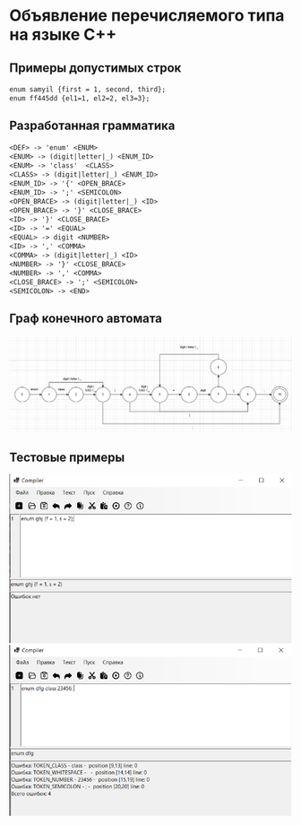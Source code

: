 # Объявление перечисляемого типа на языке C++
## Примеры допустимых строк
```
enum samyil {first = 1, second, third};
enum ff445dd {el1=1, el2=2, el3=3};
```
## Разработанная грамматика
```
<DEF> -> 'enum' <ENUM>
<ENUM> -> (digit|letter|_) <ENUM_ID>
<ENUM> -> 'class'  <CLASS>
<CLASS> -> (digit|letter|_) <ENUM_ID>
<ENUM_ID> -> '{' <OPEN_BRACE>
<ENUM_ID> -> ';' <SEMICOLON>
<OPEN_BRACE> -> (digit|letter|_) <ID>
<OPEN_BRACE> -> '}' <CLOSE_BRACE>
<ID> -> '}' <CLOSE_BRACE>
<ID> -> '=' <EQUAL>
<EQUAL> -> digit <NUMBER>
<ID> -> ',' <COMMA>
<COMMA> -> (digit|letter|_) <ID>
<NUMBER> -> '}' <CLOSE_BRACE>
<NUMBER> -> ',' <COMMA> 
<CLOSE_BRACE> -> ';' <SEMICOLON>
<SEMICOLON> -> <END>
```
## Граф конечного автомата
![alt text](граф.png)
## Тестовые примеры
![alt text](444.png)
![alt text](555.png)
